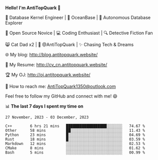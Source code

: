 
**Hello! I'm AntiTopQuark 👋**

🔧 Database Kernel Engineer | 🌊 OceanBase | 🤖 Autonomous Database Explorer

🌱 Open Source Novice | 💻 Coding Enthusiast | 🔍 Detective Fiction Fan

😸 Cat Dad x2 | 🎉 @AntiTopQuark | ✨ Chasing Tech & Dreams

🌐 My blog: http://blog.antitopquark.website/

📄 My Resume: http://cv_cn.antitopquark.website/

🏆 My OJ: http://oj.antitopquark.website/

📧 How to reach me: AntiTopQuark1350@outlook.com

Feel free to follow my GitHub and connect with me! 😄

📊 **The last 7 days I spent my time on** 

<!--START_SECTION:waka-->
```text
27 November, 2023 - 03 December, 2023

C++        6 hrs 21 mins   ██████████████████░░░░░░░   74.67 % 
Other      58 mins         ██░░░░░░░░░░░░░░░░░░░░░░░   11.43 % 
Python     23 mins         █░░░░░░░░░░░░░░░░░░░░░░░░   04.69 % 
Rust       18 mins         █░░░░░░░░░░░░░░░░░░░░░░░░   03.59 % 
Markdown   12 mins         ░░░░░░░░░░░░░░░░░░░░░░░░░   02.53 % 
CMake      8 mins          ░░░░░░░░░░░░░░░░░░░░░░░░░   01.62 % 
Bash       5 mins          ░░░░░░░░░░░░░░░░░░░░░░░░░   00.99 %
```
<!--END_SECTION:waka-->



